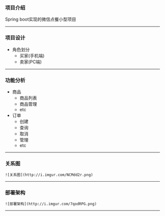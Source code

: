 ###   项目介绍
Spring boot实现的微信点餐小型项目

---

###	项目设计
- 	角色划分
	- 	买家(手机端)
	- 	卖家(PC端)
---

###	功能分析
-	商品 
	-	商品列表
	-	商品管理
	-	etc
-	订单 
	-	创建
	-	查询
	-	取消
	-	管理
	-	etc
---

###	关系图
	![关系图](http://i.imgur.com/NCMdd2r.png)

--- 
###	部署架构
	![部署架构](http://i.imgur.com/7qodRPG.png)

----------
